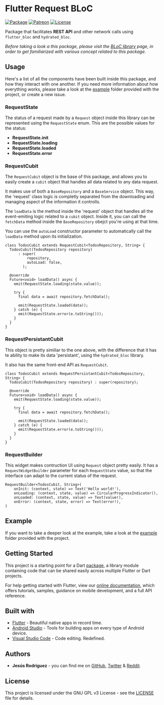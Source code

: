 # Flutter Request BLoC

[![Package](https://img.shields.io/pub/v/flutter_request_bloc.svg?style=for-the-badge)](https://pub.dartlang.org/packages/flutter_request_bloc)
[![Patreon](https://img.shields.io/badge/Support-Patreon-orange.svg?style=for-the-badge)](https://www.patreon.com/jesusrp98)
[![License](https://img.shields.io/github/license/jesusrp98/flutter_request_bloc.svg?style=for-the-badge)](https://www.gnu.org/licenses/gpl-3.0.en.html)

Package that facilitates **REST API** and other network calls using `flutter_bloc` and `hydrated_bloc`.

*Before taking a look a this package, please visit the [BLoC library](https://bloclibrary.dev/#/) page, in order to get familiarized with various concept related to this package.*


## Usage

Here's a list of all the components have been built inside this package, and how they interact with one another. If you need more information about how everything works, please take a look at the [example](https://github.com/jesusrp98/flutter_request_bloc/tree/master/example) folder provided with the project, or create a new issue.

### RequestState

The status of a request made by a `Request` object inside this library can be represented using the `RequestState` enum. This are the possible values for the status:

- **RequestState.init**
- **RequestState.loading**
- **RequestState.loaded**
- **RequestState.error**

### RequestCubit

The `RequestCubit` object is the base of this package, and allows you to easily create a `cubit` object that handles all data related to any data request.

It makes use of both a `BaseRepository` and a `BaseService` object. This way, the 'request' class logic is completly separated from the downloading and managing aspect of the information it controlls.

The `loadData` is the method inside the 'request' object that handles all the event-emiting logic related to a `cubit` object. Inside it, you can call the `fetchData` method inside the `BaseRepository` obejct you're using at that time.

You can use the `autoLoad` constructor parameter to automatically call the `loadData` method upon its initialization.

```
class TodosCubit extends RequestCubit<TodosRepository, String> {
  TodosCubit(TodosRepository repository)
      : super(
          repository,
          autoLoad: false,
        );

  @override
  Future<void> loadData() async {
    emit(RequestState.loading(state.value));

    try {
      final data = await repository.fetchData();

      emit(RequestState.loaded(data));
    } catch (e) {
      emit(RequestState.error(e.toString()));
    }
  }
}
```

### RequestPersistantCubit

This object is pretty similiar to the one above, with the difference that it has te ability to make its data 'persistant', using the `hydrated_bloc` library.

It also has the same front-end API as `RequestCubit`.

```
class TodosCubit extends RequestPersistantCubit<TodosRepository, String> {
  TodosCubit(TodosRepository repository) : super(repository);

  @override
  Future<void> loadData() async {
    emit(RequestState.loading(state.value));

    try {
      final data = await repository.fetchData();

      emit(RequestState.loaded(data));
    } catch (e) {
      emit(RequestState.error(e.toString()));
    }
  }
}
```

### RequestBuilder

This widget makes contruction UI using `Request` object pretty easily. It has a `RequestWidgetBuilder` parameter for each `RequestState` value, so that the interface can adapt to the current status of the request.

```
RequestBuilder<TodosCubit, String>(
    onInit: (context, state) => Text('Hello world!'),
    onLoading: (context, state, value) => CircularProgressIndicator(),
    onLoaded: (context, state, value) => Text(value!),
    onError: (context, state, error) => Text(error!),
)
```

## Example

If you want to take a deeper look at the example, take a look at the [example](https://github.com/jesusrp98/flutter_request_bloc/tree/master/example) folder provided with the project.

## Getting Started

This project is a starting point for a Dart [package](https://flutter.io/developing-packages/), a library module containing code that can be shared easily across multiple Flutter or Dart projects.

For help getting started with Flutter, view our [online documentation](https://flutter.io/docs), which offers tutorials, samples, guidance on mobile development, and a full API reference.

## Built with

- [Flutter](https://flutter.dev/) - Beautiful native apps in record time.
- [Android Studio](https://developer.android.com/studio/index.html/) - Tools for building apps on every type of Android device.
- [Visual Studio Code](https://code.visualstudio.com/) - Code editing. Redefined.

## Authors

- **Jesús Rodríguez** - you can find me on [GitHub](https://github.com/jesusrp98), [Twitter](https://twitter.com/jesusrp98) & [Reddit](https://www.reddit.com/user/jesusrp98).

## License

This project is licensed under the GNU GPL v3 License - see the [LICENSE](LICENSE) file for details.
